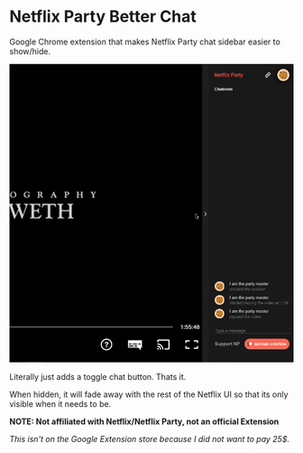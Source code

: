 # Netflix Party Better Chat
Google Chrome extension that makes Netflix Party chat sidebar easier to show/hide.

![](demo.gif)

Literally just adds a toggle chat button. Thats it.

When hidden, it will fade away with the rest of the Netflix UI so that its only visible when it needs to be.


**NOTE: Not affiliated with Netflix/Netflix Party, not an official Extension**

_This isn't on the Google Extension store because I did not want to pay 25$._
